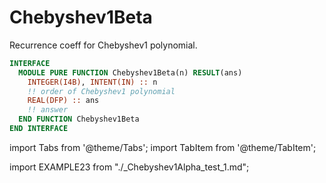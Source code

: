 # Chebyshev1Beta

Recurrence coeff for Chebyshev1 polynomial.

```fortran
INTERFACE
  MODULE PURE FUNCTION Chebyshev1Beta(n) RESULT(ans)
    INTEGER(I4B), INTENT(IN) :: n
    !! order of Chebyshev1 polynomial
    REAL(DFP) :: ans
    !! answer
  END FUNCTION Chebyshev1Beta
END INTERFACE
```

import Tabs from '@theme/Tabs';
import TabItem from '@theme/TabItem';

<Tabs>
<TabItem value="example" label="️܀ See example">

import EXAMPLE23 from "./_Chebyshev1Alpha_test_1.md";

<EXAMPLE23 />

</TabItem>

<TabItem value="close" label="↢ " default>

</TabItem>
</Tabs>
